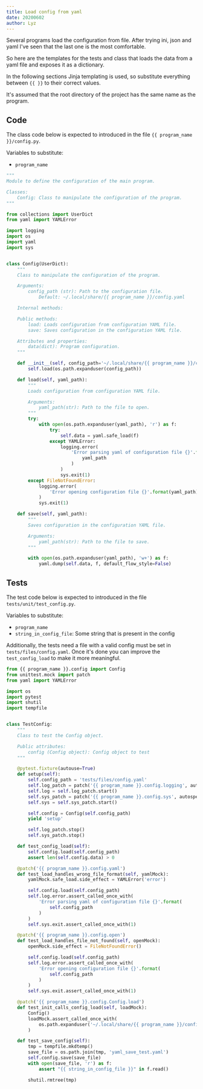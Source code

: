 ```yaml
---
title: Load config from yaml
date: 20200602
author: Lyz
---
```


Several programs load the configuration from file. After trying ini, json and
yaml I've seen that the last one is the most comfortable.

So here are the templates for the tests and class that loads the data from a yaml file and
exposes it as a dictionary.

In the following sections Jinja templating is used, so substitute everything
between `{{ }}` to their correct values.

It's assumed that the root directory of the project has the same name as the
program.

## Code

The class code below is expected to introduced in the file `{{ program_name
}}/config.py`.

Variables to substitute:

* `program_name`

```Python
"""
Module to define the configuration of the main program.

Classes:
    Config: Class to manipulate the configuration of the program.
"""

from collections import UserDict
from yaml import YAMLError

import logging
import os
import yaml
import sys


class Config(UserDict):
    """
    Class to manipulate the configuration of the program.

    Arguments:
        config_path (str): Path to the configuration file.
            Default: ~/.local/share/{{ program_name }}/config.yaml

    Internal methods:

    Public methods:
        load: Loads configuration from configuration YAML file.
        save: Saves configuration in the configuration YAML file.

    Attributes and properties:
        data(dict): Program configuration.
    """

    def __init__(self, config_path='~/.local/share/{{ program_name }}/config.yaml'):
        self.load(os.path.expanduser(config_path))

    def load(self, yaml_path):
        """
        Loads configuration from configuration YAML file.

        Arguments:
            yaml_path(str): Path to the file to open.
        """
        try:
            with open(os.path.expanduser(yaml_path), 'r') as f:
                try:
                    self.data = yaml.safe_load(f)
                except YAMLError:
                    logging.error(
                        'Error parsing yaml of configuration file {}'.format(
                            yaml_path
                        )
                    )
                    sys.exit(1)
        except FileNotFoundError:
            logging.error(
                'Error opening configuration file {}'.format(yaml_path)
            )
            sys.exit(1)

    def save(self, yaml_path):
        """
        Saves configuration in the configuration YAML file.

        Arguments:
            yaml_path(str): Path to the file to save.
        """

        with open(os.path.expanduser(yaml_path), 'w+') as f:
            yaml.dump(self.data, f, default_flow_style=False)
```

## Tests

The test code below is expected to introduced in the file
`tests/unit/test_config.py`.

Variables to substitute:

* `program_name`
* `string_in_config_file`: Some string that is present in the config

Additionally, the tests need a file with a valid config must be set in
`tests/files/config.yaml`. Once it's done you can improve the `test_config_load`
to make it more meaningful.

```python
from {{ program_name }}.config import Config
from unittest.mock import patch
from yaml import YAMLError

import os
import pytest
import shutil
import tempfile


class TestConfig:
    """
    Class to test the Config object.

    Public attributes:
        config (Config object): Config object to test
    """

    @pytest.fixture(autouse=True)
    def setup(self):
        self.config_path = 'tests/files/config.yaml'
        self.log_patch = patch('{{ program_name }}.config.logging', autospect=True)
        self.log = self.log_patch.start()
        self.sys_patch = patch('{{ program_name }}.config.sys', autospect=True)
        self.sys = self.sys_patch.start()

        self.config = Config(self.config_path)
        yield 'setup'

        self.log_patch.stop()
        self.sys_patch.stop()

    def test_config_load(self):
        self.config.load(self.config_path)
        assert len(self.config.data) > 0

    @patch('{{ program_name }}.config.yaml')
    def test_load_handles_wrong_file_format(self, yamlMock):
        yamlMock.safe_load.side_effect = YAMLError('error')

        self.config.load(self.config_path)
        self.log.error.assert_called_once_with(
            'Error parsing yaml of configuration file {}'.format(
                self.config_path
            )
        )
        self.sys.exit.assert_called_once_with(1)

    @patch('{{ program_name }}.config.open')
    def test_load_handles_file_not_found(self, openMock):
        openMock.side_effect = FileNotFoundError()

        self.config.load(self.config_path)
        self.log.error.assert_called_once_with(
            'Error opening configuration file {}'.format(
                self.config_path
            )
        )
        self.sys.exit.assert_called_once_with(1)

    @patch('{{ program_name }}.config.Config.load')
    def test_init_calls_config_load(self, loadMock):
        Config()
        loadMock.assert_called_once_with(
            os.path.expanduser('~/.local/share/{{ program_name }}/config.yaml')
        )

    def test_save_config(self):
        tmp = tempfile.mkdtemp()
        save_file = os.path.join(tmp, 'yaml_save_test.yaml')
        self.config.save(save_file)
        with open(save_file, 'r') as f:
            assert "{{ string_in_config_file }}" in f.read()

        shutil.rmtree(tmp)
```

